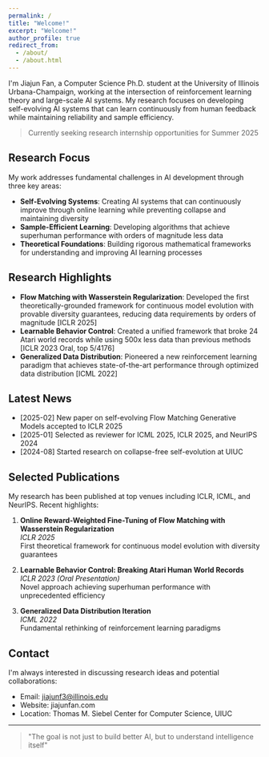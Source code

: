 ```yaml
---
permalink: /
title: "Welcome!"
excerpt: "Welcome!"
author_profile: true
redirect_from: 
  - /about/
  - /about.html
---
```


I'm Jiajun Fan, a Computer Science Ph.D. student at the University of Illinois Urbana-Champaign, working at the intersection of reinforcement learning theory and large-scale AI systems. My research focuses on developing self-evolving AI systems that can learn continuously from human feedback while maintaining reliability and sample efficiency.

> Currently seeking research internship opportunities for Summer 2025

## Research Focus

My work addresses fundamental challenges in AI development through three key areas:

- **Self-Evolving Systems**: Creating AI systems that can continuously improve through online learning while preventing collapse and maintaining diversity
- **Sample-Efficient Learning**: Developing algorithms that achieve superhuman performance with orders of magnitude less data
- **Theoretical Foundations**: Building rigorous mathematical frameworks for understanding and improving AI learning processes

## Research Highlights

- **Flow Matching with Wasserstein Regularization**: Developed the first theoretically-grounded framework for continuous model evolution with provable diversity guarantees, reducing data requirements by orders of magnitude [ICLR 2025]
- **Learnable Behavior Control**: Created a unified framework that broke 24 Atari world records while using 500x less data than previous methods [ICLR 2023 Oral, top 5/4176]
- **Generalized Data Distribution**: Pioneered a new reinforcement learning paradigm that achieves state-of-the-art performance through optimized data distribution [ICML 2022]

## Latest News

- [2025-02] New paper on self-evolving Flow Matching Generative Models accepted to ICLR 2025
- [2025-01] Selected as reviewer for ICML 2025, ICLR 2025, and NeurIPS 2024
- [2024-08] Started research on collapse-free self-evolution at UIUC

## Selected Publications

My research has been published at top venues including ICLR, ICML, and NeurIPS. Recent highlights:

1. **Online Reward-Weighted Fine-Tuning of Flow Matching with Wasserstein Regularization**  
   *ICLR 2025*  
   First theoretical framework for continuous model evolution with diversity guarantees

2. **Learnable Behavior Control: Breaking Atari Human World Records**  
   *ICLR 2023 (Oral Presentation)*  
   Novel approach achieving superhuman performance with unprecedented efficiency

3. **Generalized Data Distribution Iteration**  
   *ICML 2022*  
   Fundamental rethinking of reinforcement learning paradigms

## Contact

I'm always interested in discussing research ideas and potential collaborations:
- Email: jiajunf3@illinois.edu
- Website: jiajunfan.com
- Location: Thomas M. Siebel Center for Computer Science, UIUC

---

> "The goal is not just to build better AI, but to understand intelligence itself"